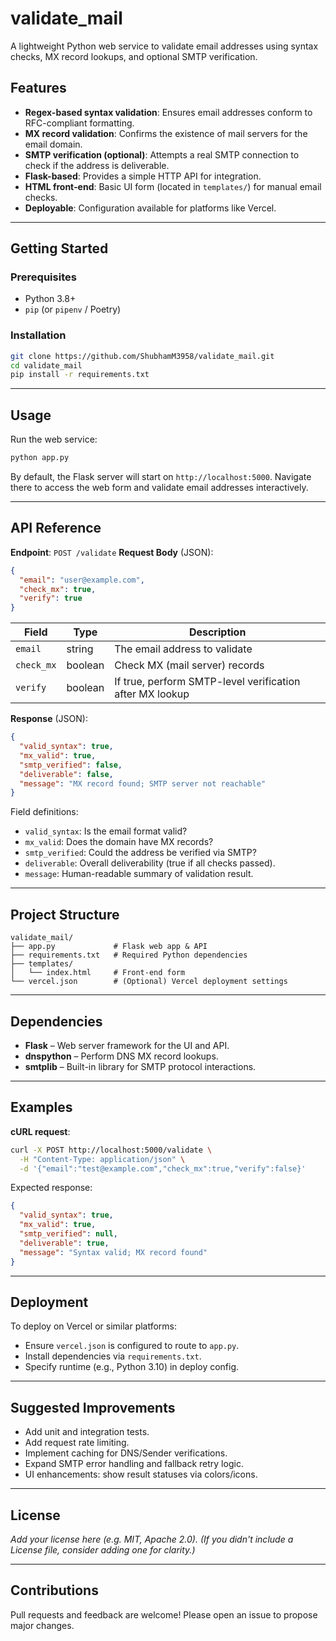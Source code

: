 # validate\_mail

A lightweight Python web service to validate email addresses using syntax checks, MX record lookups, and optional SMTP verification.

## Features

* **Regex-based syntax validation**: Ensures email addresses conform to RFC-compliant formatting.
* **MX record validation**: Confirms the existence of mail servers for the email domain.
* **SMTP verification (optional)**: Attempts a real SMTP connection to check if the address is deliverable.
* **Flask-based**: Provides a simple HTTP API for integration.
* **HTML front‑end**: Basic UI form (located in `templates/`) for manual email checks.
* **Deployable**: Configuration available for platforms like Vercel.

---

## Getting Started

### Prerequisites

* Python 3.8+
* `pip` (or `pipenv` / Poetry)

### Installation

```bash
git clone https://github.com/ShubhamM3958/validate_mail.git
cd validate_mail
pip install -r requirements.txt
```

---

## Usage

Run the web service:

```bash
python app.py
```

By default, the Flask server will start on `http://localhost:5000`.
Navigate there to access the web form and validate email addresses interactively.

---

## API Reference

**Endpoint**: `POST /validate`
**Request Body** (JSON):

```json
{
  "email": "user@example.com",
  "check_mx": true,
  "verify": true
}
```

| Field      | Type    | Description                                              |
| ---------- | ------- | -------------------------------------------------------- |
| `email`    | string  | The email address to validate                            |
| `check_mx` | boolean | Check MX (mail server) records                           |
| `verify`   | boolean | If true, perform SMTP-level verification after MX lookup |

**Response** (JSON):

```json
{
  "valid_syntax": true,
  "mx_valid": true,
  "smtp_verified": false,
  "deliverable": false,
  "message": "MX record found; SMTP server not reachable"
}
```

Field definitions:

* `valid_syntax`: Is the email format valid?
* `mx_valid`: Does the domain have MX records?
* `smtp_verified`: Could the address be verified via SMTP?
* `deliverable`: Overall deliverability (true if all checks passed).
* `message`: Human-readable summary of validation result.

---

## Project Structure

```
validate_mail/
├── app.py             # Flask web app & API
├── requirements.txt   # Required Python dependencies
├── templates/
│   └── index.html     # Front‑end form
└── vercel.json        # (Optional) Vercel deployment settings
```

---

## Dependencies

* **Flask** – Web server framework for the UI and API.
* **dnspython** – Perform DNS MX record lookups.
* **smtplib** – Built-in library for SMTP protocol interactions.

---

## Examples

**cURL request**:

```bash
curl -X POST http://localhost:5000/validate \
  -H "Content-Type: application/json" \
  -d '{"email":"test@example.com","check_mx":true,"verify":false}'
```

Expected response:

```json
{
  "valid_syntax": true,
  "mx_valid": true,
  "smtp_verified": null,
  "deliverable": true,
  "message": "Syntax valid; MX record found"
}
```

---

## Deployment

To deploy on Vercel or similar platforms:

* Ensure `vercel.json` is configured to route to `app.py`.
* Install dependencies via `requirements.txt`.
* Specify runtime (e.g., Python 3.10) in deploy config.

---

## Suggested Improvements

* Add unit and integration tests.
* Add request rate limiting.
* Implement caching for DNS/Sender verifications.
* Expand SMTP error handling and fallback retry logic.
* UI enhancements: show result statuses via colors/icons.

---

## License

*Add your license here (e.g. MIT, Apache 2.0).*
*(If you didn't include a License file, consider adding one for clarity.)*

---

## Contributions

Pull requests and feedback are welcome!
Please open an issue to propose major changes.
